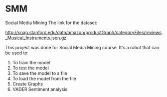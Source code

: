 # SMM
Social Media Mining
The link for the dataset:

http://snap.stanford.edu/data/amazon/productGraph/categoryFiles/reviews_Musical_Instruments.json.gz


This project was done for Social Media Mining course. It's a robot that can be used to:
1. To train the model
2. To test the model
3. To save the model to a file
4. To load the model from the file
5. Create Graphs
6. VADER Sentiment analysis
  

